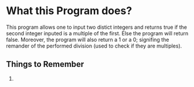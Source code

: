 # What this Program does?

This program allows one to input two distict integers and returns true if the second integer inputed is a multiple of the first. Else the program will return false. Moreover, the program will also return a 1 or a 0; signifing the remander of the performed division (used to check if they are multiples).

## Things to Remember
1. 
